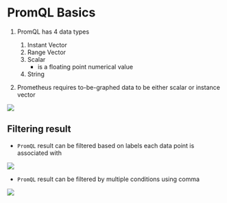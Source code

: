 # PromQL Basics

1. PromQL has 4 data types
    1. Instant Vector
    2. Range Vector
    3. Scalar 
        - is a floating point numerical value
    4. String

2. Prometheus requires to-be-graphed data to be either scalar or instance vector

<img src="https://user-images.githubusercontent.com/6856382/223003532-49f0e80f-a784-43a3-824c-6d585f5640ac.png">

## Filtering result

- `PromQL` result can be filtered based on labels each data point is associated with

<img src="https://user-images.githubusercontent.com/6856382/223023113-763b1390-999d-48d7-a8e4-4a42f110050b.png">

- `PromQL` result can be filtered by multiple conditions using comma

<img src="https://user-images.githubusercontent.com/6856382/223024125-8891ef1e-29ab-4064-8b66-027d483e3bc8.png">

#